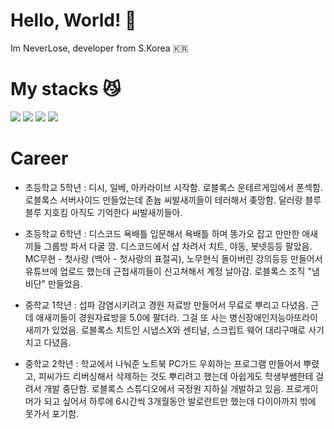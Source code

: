 # Hello, World! 👋

Im NeverLose, developer from S.Korea 🇰🇷

# My stacks 😼
<img src="https://img.shields.io/badge/Python-3776AB?style=flat-square&logo=Python&logoColor=white"> <img src="https://img.shields.io/badge/Go-00ADD8?style=flat-square&logo=Go&logoColor=white"> <img src="https://img.shields.io/badge/Rust-000000?style=flat-square&logo=Rust&logoColor=white"> <img src="https://img.shields.io/badge/C-A8B9CC?style=flat-square&logo=C&logoColor=white">

# Career

- 초등학교 5학년
 : 디시, 일베, 아카라이브 시작함.
로블록스 운테르게임에서 폰섹함.
로블록스 서버사이드 만들었는데 존늅 씨발새끼들이 테러해서 좆망함. 달러랑 블루블루 지호킴 아직도 기억한다 씨발새끼들아.

- 초등학교 6학년
 : 디스코드 욕배틀 입문해서 욕배틀 하며 똥가오 잡고 만만한 애새끼들 그룹방 파서 다굴 깜.
디스코드에서 샵 차려서 치트, 야동, 봇넷등등 팔았음.
MC무현 - 첫사랑 (백아 - 첫사랑의 표절곡), 노무현식 돌아버린 강의등등 만들어서 유튜브에 업로드 했는데 근첩새끼들이 신고쳐해서 계정 날아감.
로블록스 조직 "냄비단" 만들었음.

- 중학교 1학년
 : 섭파 감염시키려고 경원 자료방 만들어서 무료로 뿌리고 다녔음. 근데 애새끼들이 경원자료방을 5.0에 팔더라. 그걸 또 사는 병신장애인저능아또라이새끼가 있었음.
로블록스 치트인 시냅스X와 센티널, 스크립트 웨어 대리구매로 사기치고 다녔음.

- 중학교 2학년
 : 학교에서 나눠준 노트북 PC가드 우회하는 프로그램 만들어서 뿌렸고, 피씨가드 리버싱해서 삭제하는 것도 뿌리려고 했는데 아쉽게도 학생부쌤한테 걸려서 개발 중단함.
로블록스 스튜디오에서 국정원 지하실 개발하고 있음.
프로게이머가 되고 싶어서 하루에 6시간씩 3개월동안 발로란트만 했는데 다이아까지 밖에 못가서 포기함.
